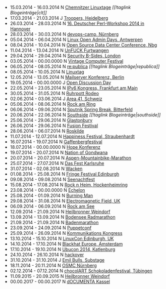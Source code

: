 * 15.03.2014 - 16.03.2014 N [Chemnitzer Linuxtage](http://chemnitzer.linux-tage.de/) *[[!taglink Blogeinträge|clt]]*
* 17.03.2014 - 21.03.2014 J [Troopers, Heidelberg](https://www.troopers.de/)
* 26.03.2014 - 28.03.2014 N [16. Deutscher Perl-Workshop 2014 in Hannover](http://act.yapc.eu/gpw2014/)
* 28.03.2014 - 30.03.2014 N [devops-camp, Nürnberg](http://www.devops-camp.de/)
* 05.04.2014 - 06.04.2014 N [Linux Open Admin Days, Antwerpen](http://loadays.org/)
* 08.04.2014 - 10.04.2014 N [Open Source Data Center Conference, Nbg](http://www.netways.de/osdc/overview/overview/)
* 11.04.2014 - 13.04.2014 N [UnFUCK Furtwangen](http://unfuck.eu/2012)
* 29.04.2014 - 29.04.2014 N [Security B-Sides, London](http://www.securitybsides.org.uk/)
* 03.05.2014 - 00.00.0000 N [Vintage Computer Festival](http://www.vcfe.org/D/)
* 06.05.2014 - 08.05.2014 N [re:publica](http://re-publica.de) *[[!taglink Blogeinträge|republica]]*
* 08.05.2014 - 10.05.2014 N [Linuxtag](http://www.linuxtag.org/)
* 12.05.2014 - 13.05.2014 N [Mailserver Konferenz, Berlin](https://www.heinlein-support.de/mailserver-konferenz)
* 19.05.2014 - 00.00.0000 J [Open Discussion Day](http://opendiscussionday.org/)
* 22.05.2014 - 23.05.2014 N [IPv6 Kongress, Frankfurt am Main](http://www.ipv6-kongress.de/events/ipv6-kongress/)
* 30.05.2014 - 31.05.2014 N [Ruhrpott Rodeo](http://www.ruhrpott-rodeo.de/de)
* 02.06.2014 - 03.06.2014 J [Area 41, Schweiz](http://area41.io/)
* 05.06.2014 - 08.06.2014 N [Rock am Ring](http://www.rock-am-ring.com/)
* 06.06.2014 - 09.06.2014 N [Sputnik Spring Break, Bitterfeld](http://www.sputnik.de/springbreak)
* 20.06.2014 - 22.06.2014 N [Southside](http://www.southside.de/) *[[!taglink Blogeinträge|southside]]*
* 25.06.2014 - 29.06.2014 N [Glastonbury](http://www.glastonburyfestivals.co.uk/)
* 26.06.2014 - 29.06.2014 N [Fusion Festival](http://www.fusion-festival.de/)
* 28.06.2014 - 06.07.2014 N [Roskilde](http://roskilde-festival.dk/)
* 11.07.2014 - 12.07.2014 N [Happiness Festival, Straubenhardt](http://happiness-festival.de/)
* 16.07.2014 - 19.07.2014 N [Gaffenbergfestival](http://www.gaffenbergfestival.de/)
* 18.07.2014 - 00.00.0000 N [Hope Konferenz](http://x.hope.net/)
* 19.07.2014 - 20.07.2014 N [Nation of Gondwana](http://pyonen.de/)
* 20.07.2014 - 20.07.2014 N [Aspen-Mountainbike-Marathon](http://www.hardtwaldracers.de)
* 25.07.2014 - 27.07.2014 N [Das Fest Karlsruhe](http://www.dasfest.net/)
* 31.07.2014 - 02.08.2014 N [Wacken](http://www.wacken.com/)
* 01.08.2014 - 25.08.2014 N [Fringe Festival Edinburgh](http://www.edfringe.com/)
* 09.08.2014 - 09.08.2014 N [Seenachtfest](http://www.seenachtfest.de/)
* 15.08.2014 - 17.08.2014 N [Rock n Heim, Hockenheimring](http://www.rock-n-heim.com/)
* 23.08.2014 - 00.00.0000 N [Echelon](http://www.echelon-openair.de)
* 25.08.2014 - 01.09.2014 N [Burning Man](http://www.burningman.com/)
* 29.08.2014 - 31.08.2014 N [Electromagnetic Field, UK](https://www.emfcamp.org/)
* 06.09.2014 - 06.09.2014 N [Rock am See](http://www.rock-am-see.de/)
* 12.09.2014 - 21.09.2014 N [Heilbronner Weindorf](http://www.weindorf.biz/)
* 13.09.2014 - 13.09.2014 N [Bodensee Radmarathon](http://www.bodensee-radmarathon.ch/)
* 21.09.2014 - 21.09.2014 N [Badenmarathon](http://www.badenmarathon.de)
* 23.09.2014 - 24.09.2014 N [Puppetconf](http://puppetconf.com/)
* 25.09.2014 - 26.09.2014 N [Kommunikations Kongress](http://www.kommunikationskongress.de/)
* 13.10.2014 - 15.10.2014 N [LinuxCon Edinburgh, UK](http://events.linuxfoundation.org/events/linuxcon-europe/)
* 14.10.2014 - 17.10.2014 N [Blackhat Europe, Amsterdam](http://www.blackhat4com/eu-13/)
* 17.10.2014 - 19.10.2014 N [Ubucon 2014, Katlenburg](http://ubucon.de/2013/)
* 24.10.2014 - 26.10.2014 N [hackover](http://hackover.de/)
* 31.10.2014 - 31.10.2014 J [Emil Bulls, Substage](http://www.emilbulls.de/dates/)
* 18.11.2014 - 20.11.2014 N [OSMC Nürnberg](http://www.netways.de/osmc/)
* 02.12.2014 - 07.12.2014 N [chocolART Schokoladenfestival, Tübingen](http://www.chocolart.de/)
* 11.09.2015 - 20.09.2015 N [Heilbronner Weindorf](http://www.weindorf.biz/)
* 00.00.2017 - 00.00.2017 N [dOCUMENTA Kassel](http://www.documenta.de/)
